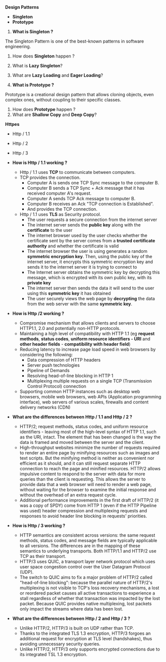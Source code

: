 **Design Patterns**

- **Singleton**
- **Prototype**

1. **What is Singleton ?**

The Singleton Pattern is one of the best-known patterns in software engineering.

1. How does **Singleton** happen ?
1. What is **Lazy Singleton**?
1. What are **Lazy Loading** and **Eager Loading**? 

1. **What is Prototype ?**

Prototype is a creational design pattern that allows cloning objects, even 	      	complex ones, without coupling to their specific classes.

1. How does **Prototype** happen ?
1. What are **Shallow Copy** and **Deep Copy**?

**Httpes** 

- Http / 1.1
- Http / 2
- Http / 3

- **How is Http / 1.1 working ?**
  - Http / 1.1 uses **TCP** to communicate between computers.
  - TCP provides the connection. 
    - Computer A is sends one TCP Sync message to the computer B. 
    - Computer B sends a TCP Sync + Ack message that it has received computer A's request.
    - Computer A sends TCP Ack message to computer B.
    - Computer B receives an Ack "TCP connection is Established".
    - And provides the TCP connection.
  - Http / 1.1 uses **TLS** as Security protocol.
    - The user requests a secure connection from the internet server
    - The internet server sends the **public key** along with the **certificate** to the user
    - The internet browser used by the user checks whether the certificate sent by the server comes from a **trusted certificate authority** and whether the certificate is valid
    - The internet browser the user is using generates a random **symmetric encryption key**. Then, using the public key of the internet server, it encrypts this symmetric encryption key and sends it to the internet server it is trying to connect to
    - The Internet server obtains the symmetric key by decrypting this message, which is encrypted with its own public key, with its **private key**
    - The internet server then sends the data it will send to the user using this **symmetric key** it has obtained
    - The user securely views the web page by **decrypting** the data from the web server with the same **symmetric key**.
- **How is Http /2 working ?**
  - Compromise mechanism that allows clients and servers to choose HTTP1.1, 2.0 and potentially non-HTTP protocols.
  - Maintaining a high level of compatibility with HTTP 1.1 (eg **request methods**, **status codes**, **uniform resource identifiers - URI** and **other header fields** - **compatibility with header field**)
  - Reducing latency to increase page load speed in web browsers by considering the following: 
    - Data compression of HTTP headers
    - Server push technologies
    - Pipeline of Demands
    - Resolving head-of-line blocking in HTTP 1
    - Multiplexing multiple requests on a single TCP (Transmission Control Protocol) connection
  - Supporting common HTTP instances such as desktop web browsers, mobile web browsers, web APIs (Application programming interface), web servers of various scales, firewalls and content delivery networks (CDN)


- **What are the differences between Http / 1.1 and Http / 2 ?**
  - HTTP/2; request methods, status codes, and uniform resource identifiers - leaving most of the high-level syntax of HTTP 1.1, such as the URI, intact. The element that has been changed is the way the data is framed and moved between the server and the client.
  - High-throughput websites minimize the number of requests required to render an entire page by minifying resources such as images and text scripts. But the minifying method is neither as convenient nor efficient as it should, and it can still request separate HTTP connection to reach the page and minified resources. HTTP/2 allows impulsive content to respond to the server with data for more queries than the client is requesting. This allows the server to provide data that a web browser will need to render a web page, without waiting for the browser to examine the initial response and without the overhead of an extra request cycle.
  - Additional performance improvements in the first draft of HTTP/2 (it was a copy of SPDY) come from HTTP 1 (even if the HTTP Pipeline was used) header compression and multiplexing requests and responses to avoid header line blocking in requests' priorities.

- **How is Http / 3 working ?**
  - HTTP semantics are consistent across versions: the same request methods, status codes, and message fields are typically applicable to all versions. The differences are in the mapping of these semantics to underlying transports. Both HTTP/1.1 and HTTP/2 use TCP as their transport. 
  - HTTP/3 uses QUIC, a transport layer network protocol which uses user space congestion control over the User Datagram Protocol (UDP). 
  - The switch to QUIC aims to fix a major problem of HTTP/2 called "head-of-line blocking": because the parallel nature of HTTP/2's multiplexing is not visible to TCP's loss recovery mechanisms, a lost or reordered packet causes all active transactions to experience a stall regardless of whether that transaction was impacted by the lost packet. Because QUIC provides native multiplexing, lost packets only impact the streams where data has been lost.

- **What are the differences between Http / 2 and Http / 3 ?**
  - Unlike HTTP/2, HTTP/3 is built on UDP rather than TCP.
  - Thanks to the integrated TLS 1.3 encryption, HTTP/3 forgoes an additional request for encryption at TLS level (handshakes), thus avoiding unnecessary security queries.
  - Unlike HTTP/2, HTTP/3 only supports encrypted connections due to its integrated TSL 1.3 encryption.
